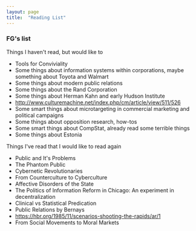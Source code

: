 ```yaml
---
layout: page
title:  "Reading List"
---
```


### FG's list  

Things I haven't read, but would like to

- Tools for Conviviality
- Some things about information systems within corporations, maybe something about Toyota and Walmart 
- Some things about modern public relations
- Some things about the Rand Corporation
- Some things about Herman Kahn and early Hudson Institute
- http://www.culturemachine.net/index.php/cm/article/view/511/526
- Some smart things about microtargeting in commercial marketing and political campaigns
- Some things about opposition research, how-tos
- Some smart things about CompStat, already read some terrible things
- Some things about Estonia

Things I've read that I would like to read again
- Public and It's Problems
- The Phantom Public
- Cybernetic Revolutionaries
- From Counterculture to Cyberculture
- Affective Disorders of the State
- The Politics of Information Reform in Chicago: An experiment in decentralization
- Clinical vs Statistical Predication
- Public Relations by Bernays
- https://hbr.org/1985/11/scenarios-shooting-the-rapids/ar/1
- From Social Movements to Moral Markets
